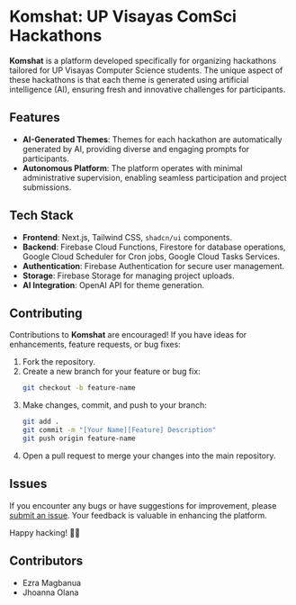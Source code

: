 # Komshat: UP Visayas ComSci Hackathons

**Komshat** is a platform developed specifically for organizing hackathons tailored for UP Visayas Computer Science students. The unique aspect of these hackathons is that each theme is generated using artificial intelligence (AI), ensuring fresh and innovative challenges for participants.

## Features

-   **AI-Generated Themes**: Themes for each hackathon are automatically generated by AI, providing diverse and engaging prompts for participants.
-   **Autonomous Platform**: The platform operates with minimal administrative supervision, enabling seamless participation and project submissions.

## Tech Stack

-   **Frontend**: Next.js, Tailwind CSS, `shadcn/ui` components.
-   **Backend**: Firebase Cloud Functions, Firestore for database operations, Google Cloud Scheduler for Cron jobs, Google Cloud Tasks Services.
-   **Authentication**: Firebase Authentication for secure user management.
-   **Storage**: Firebase Storage for managing project uploads.
-   **AI Integration**: OpenAI API for theme generation.

## Contributing

Contributions to **Komshat** are encouraged! If you have ideas for enhancements, feature requests, or bug fixes:

1. Fork the repository.
2. Create a new branch for your feature or bug fix:
    ```bash
    git checkout -b feature-name
    ```
3. Make changes, commit, and push to your branch:
    ```bash
    git add .
    git commit -m "[Your Name][Feature] Description"
    git push origin feature-name
    ```
4. Open a pull request to merge your changes into the main repository.

## Issues

If you encounter any bugs or have suggestions for improvement, please [submit an issue](https://github.com/ezerssss/komshat/issues). Your feedback is valuable in enhancing the platform.

Happy hacking! 👾🤖

## Contributors

-   Ezra Magbanua
-   Jhoanna Olana
